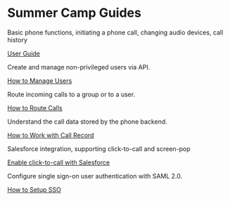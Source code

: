 # Summer Camp Guides

Basic phone functions, initiating a phone call, changing audio devices, call history

[User Guide](phone.md)

Create and manage non-privileged users via API.

[How to Manage Users](docs/manage-users.md)

Route incoming calls to a group or to a user.

[How to Route Calls](docs/route-calls.md)

Understand the call data stored by the phone backend.

[How to Work with Call Record](docs/call-data-model.md)

Salesforce integration, supporting click-to-call and screen-pop

[Enable click-to-call with Salesforce](docs/salesforce.md)

Configure single sign-on user authentication with SAML 2.0.

[How to Setup SSO](docs/saml-user-authentication.md)
